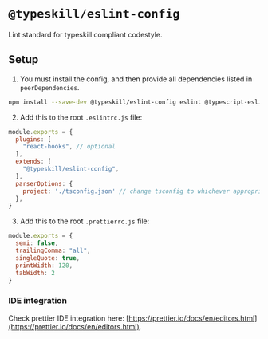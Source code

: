 # `@typeskill/eslint-config`

Lint standard for typeskill compliant codestyle.

## Setup

1. You must install the config, and then provide all dependencies listed in `peerDependencies`.

```bash
npm install --save-dev @typeskill/eslint-config eslint @typescript-eslint/eslint-plugin @typescript-eslint/parser eslint-config-prettier eslint-plugin-prettier eslint-plugin-react prettier eslint-plugin-react-hooks 
```

2. Add this to the root `.eslintrc.js` file:

```javascript
module.exports = {
  plugins: [
    "react-hooks", // optional
  ],
  extends: [
    "@typeskill/eslint-config",
  ],
  parserOptions: {
    project: './tsconfig.json' // change tsconfig to whichever appropriate config file
  },
}
```

3. Add this to the root `.prettierrc.js` file:

```javascript
module.exports = {
  semi: false,
  trailingComma: "all",
  singleQuote: true,
  printWidth: 120,
  tabWidth: 2
}
```

### IDE integration

Check prettier IDE integration here: [https://prettier.io/docs/en/editors.html](https://prettier.io/docs/en/editors.html).